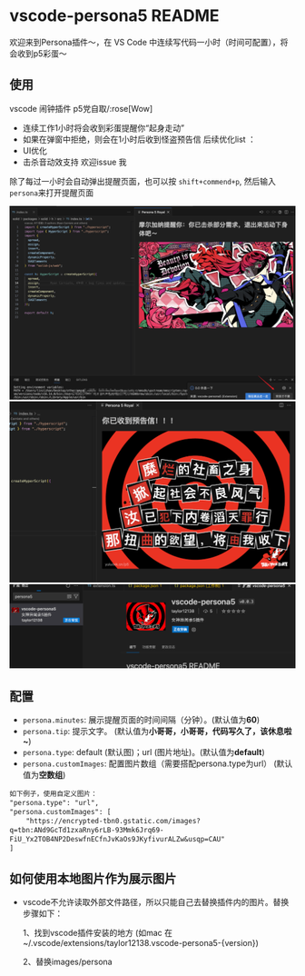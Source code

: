 # vscode-persona5 README

欢迎来到Persona插件～，在 VS Code 中连续写代码一小时（时间可配置），将会收到p5彩蛋～

## 使用

vscode 闹钟插件 p5党自取/:rose[Wow]
- 连续工作1小时将会收到彩蛋提醒你“起身走动” 
- 如果在弹窗中拒绝，则会在1小时后收到怪盗预告信
后续优化list ：
- UI优化
- 击杀音动效支持
欢迎issue 我

除了每过一小时会自动弹出提醒页面，也可以按 `shift+commend+p`, 然后输入 `persona`来打开提醒页面

![usage](images/usage.jpg)
![usage1](images/usage1.jpg)
![usage2](images/usage2.jpg)

## 配置

* `persona.minutes`: 展示提醒页面的时间间隔（分钟）。(默认值为**60**)
* `persona.tip`: 提示文字。 (默认值为**小哥哥，小哥哥，代码写久了，该休息啦~**)
* `persona.type`: default (默认图)；url (图片地址)。(默认值为**default**)
* `persona.customImages`: 配置图片数组（需要搭配persona.type为url） (默认值为**空数组**)

```
如下例子，使用自定义图片：
"persona.type": "url",
"persona.customImages": [
    "https://encrypted-tbn0.gstatic.com/images?q=tbn:ANd9GcTd1zxaRny6rLB-93Mmk6Jrq69-FiU_Yx2TOB4NP2DeswfnECfnJvKaOs9JKyfivurALZw&usqp=CAU"
]
```
## 如何使用本地图片作为展示图片

* vscode不允许读取外部文件路径，所以只能自己去替换插件内的图片。替换步骤如下：
  
  1、找到vscode插件安装的地方 (如mac 在~/.vscode/extensions/taylor12138.vscode-persona5-{version})
  
  2、替换images/persona